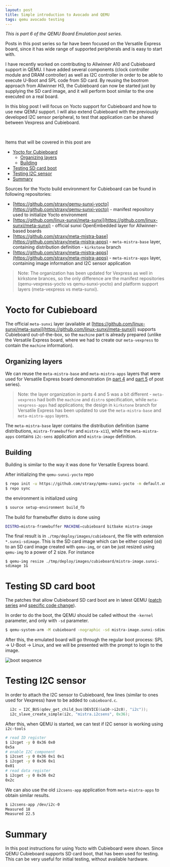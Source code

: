 ```yaml
---
layout: post
title: Simple introduction to Avocado and QEMU
tags: qemu avocado testing
---
```


*This is part 6 of the QEMU Board Emulation post series.*

Posts in this post series so far have been focused on the Versatile Express board, since it has wide range of supported peripherals and is easy to start with.

I have recently worked on contributing to Allwinner A10 and Cubieboard support in QEMU. I have added several components (clock controller module and DRAM controller) as well as I2C controller in order to be able to execute U-Boot and SPL code from SD card. By reusing the bootrom approach from Allwinner H3, the Cubieboard can now be started just by supplying the SD card image, and it will perform boot similar to the one executed on a real board.

In this blog post I will focus on Yocto support for Cubieboard and how to use new QEMU support. I will also extend Cubieboard with the previously developed I2C sensor peripheral, to test that application can be shared between Vexpress and Cubieboard.

<!--more-->
<br />

Items that will be covered in this post are

- [Yocto for Cubieboard](#yocto-for-cubieboard)
  - [Organizing layers](#organizing-layers)
  - [Building](#building)
- [Testing SD card boot](#testing-sd-card-boot)
- [Testing I2C sensor](#testing-i2c-sensor)
- [Summary](#summary)

Sources for the Yocto build environment for Cubieboard can be found in following repositories:

* [https://github.com/straxy/qemu-sunxi-yocto](https://github.com/straxy/qemu-sunxi-yocto) - manifest repository used to initialize Yocto environment
* [https://github.com/linux-sunxi/meta-sunxi](https://github.com/linux-sunxi/meta-sunxi) - official sunxi OpenEmbedded layer for Allwinner-based boards
* [https://github.com/straxy/meta-mistra-base](https://github.com/straxy/meta-mistra-apps) - `meta-mistra-base` layer, containing distribution definition - `kirkstone` branch
* [https://github.com/straxy/meta-mistra-apps](https://github.com/straxy/meta-mistra-apps) - `meta-mistra-apps` layer, containing image information and I2C sensor application

> Note: The organization has been updated for Vexpress as well in kirkstone brances, so the only difference are the manifest repositories (qemu-vexpress-yocto vs qemu-sunxi-yocto) and platform support layers (meta-vexpress vs meta-sunxi).

# Yocto for Cubieboard

The official `meta-sunxi` layer (available at [https://github.com/linux-sunxi/meta-sunxi](https://github.com/linux-sunxi/meta-sunxi)) supports Cubieboard out-of-the-box, so the `machine` part is already prepared (unlike the Versatile Express board, where we had to create our `meta-vexpress` to contain the `machine` information).

## Organizing layers

We can reuse the `meta-mistra-base` and `meta-mistra-apps` layers that were used for Versatile Express board demonstration (in [part 4](https://straxy.github.io/2022/04/23/qemu-board-emulation-part-4-vexpress-yocto/) and [part 5](https://straxy.github.io/2022/11/05/qemu-board-emulation-part-5-vexpress-yocto-qt6/) of post series).

> Note: the layer organization in parts 4 and 5 was a bit different - `meta-vexpress` had both the `machine` and `distro` specification, while `meta-vexpress-apps` had applications; the design in `kirkstone` branch for Versatile Express has been updated to use the `meta-mistra-base` and `meta-mistra-apps` layers.

The `meta-mistra-base` layer contains the distribution definition (same distributions, `mistra-framebuffer` and `mistra-x11`), while the `meta-mistra-apps` contains `i2c-sens` application and `mistra-image` definition.

## Building

Building is similar to the way it was done for Versatile Express board.

After initializing the `qemu-sunxi-yocto` repo

```bash
$ repo init -u https://github.com/straxy/qemu-sunxi-yocto -m default.xml
$ repo sync
```

the environment is initialized using

```bash
$ source setup-environment build_fb
```

The build for framebuffer distro is done using

```bash
DISTRO=mistra-framebuffer MACHINE=cubieboard bitbake mistra-image
```

The final result is in `./tmp/deploy/images/cubieboard`, the file with extension `*.sunxi-sdimage`. This is the SD card image which can be either copied (`dd`) to an SD card image created with `qemu-img`, or can be just resized using `qemu-img` to a power of 2 size. For instance

```base
$ qemu-img resize ./tmp/deploy/images/cubieboard/mistra-image.sunxi-sdimage 1G
```

# Testing SD card boot

The patches that allow Cubieboard SD card boot are in latest QEMU ([patch series](https://patchew.org/QEMU/20221226220303.14420-1-strahinja.p.jankovic@gmail.com/) and [specific code change](https://github.com/qemu/qemu/commit/bb9271cadb0d0b32d566619606fedc9c08f612cc)).

In order to do the boot, the QEMU should be called without the `-kernel` parameter, and only with `-sd` parameter.

```bash
$ qemu-system-arm -M cubieboard -nographic -sd mistra-image.sunxi-sdimage
```

After this, the emulated board will go through the regular boot process: SPL -> U-Boot -> Linux, and we will be presented with the prompt to login to the image.

![boot sequence](https://blogger.googleusercontent.com/img/b/R29vZ2xl/AVvXsEjJ54ObPEth6DoGTwftzj6s2Vc9gberyjL3lwwolc5rzkul2ylfQIXhDIdVQb5B710hcrEXZGZ1zP9BaV-ehKuG5-Iht5zOMaGT355p4wMKrz4lxYzieYykkMjQ3ad2htg7tSwd8Nf5Yqsk0UhMo4pOFl2g_CPtukugSB39r_-ozrP24q7GUOmbbdRl/s16000/WindowsTerminal_YJo9Lok0x2.gif)


# Testing I2C sensor

In order to attach the I2C sensor to Cubieboard, few lines (similar to ones used for Vexpress) have to be added to `cubieboard.c`.

```c
  i2c = I2C_BUS(qdev_get_child_bus(DEVICE(&a10->i2c0), "i2c"));
  i2c_slave_create_simple(i2c, "mistra.i2csens", 0x36);
```

After this, when QEMU is started, we can test if I2C sensor is working using `i2c-tools`

```bash
# read ID register
$ i2cget -y 0 0x36 0x0
0x5a
# enable I2C component
$ i2cset -y 0 0x36 0x1 0x1
$ i2cget -y 0 0x36 0x1
0x01
# read data register
$ i2cget -y 0 0x36 0x2
0x2c
```

We can also use the old `i2csens-app` application from `meta-mistra-apps` to obtain similar results.

```bash
$ i2csens-app /dev/i2c-0
Measured 18
Measured 22.5
```

# Summary

In this post instructions for using Yocto with Cubieboard were shown.
Since QEMU Cubieboard supports SD card boot, that has been used for testing.
This can be very useful for initial testing, without available hardware.
